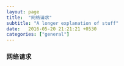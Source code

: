 ```yaml
---
layout: page
title:  "网络请求"
subtitle: "A longer explanation of stuff"
date:   2016-05-20 21:21:21 +0530
categories: ["general"]
---
```


### 网络请求